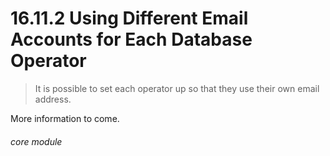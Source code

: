 #    16.11.2 Using Different Email Accounts for Each Database Operator

> It is possible to set each operator up so that they use their own email address.

More information to come.


###### core module

